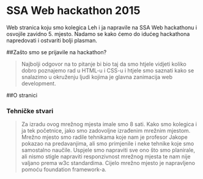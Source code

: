 # SSA Web hackathon 2015
Web stranica koju smo kolegica Leh i ja napravile na SSA Web hackathonu i osvojile zavidno 5. mjesto. Nadamo se kako ćemo do idućeg hackathona napredovati i ostvariti bolji plasman.

##Zašto smo se prijavile na hackathon?
>Najbolji odgovor na to pitanje bi bio taj da smo htjele vidjeti koliko dobro poznajemo rad u HTML-u i CSS-u i htjele smo saznati kako se snalazimo u okruženju ljudi kojima je glavna zanimacija web development.

##O stranici
### Tehničke stvari
> Za izradu ovog mrežnog mjesta imale smo 8 sati. Kako smo kolegica i ja tek početnice, jako smo zadovoljne izrađenim mrežnim mjestom. 
Mrežno mjesto smo radile tehnikama koje nam je profesor Jakope pokazao na predavanjima, ali smo primjenile i neke tehnike koje smo samostalno naučile.
Uspjele smo napraviti sve ono što smo planirale, ali nismo stigle napraviti responzivnost mrežnog mjesta te nam nije valjano prema w3c standardima. Cijelo mrežno mjesto je napravljeno pomoću foundation framework-a. 
